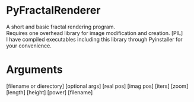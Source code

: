 # PyFractalRenderer
A short and basic fractal rendering program.    
Requires one overhead library for image modification and creation. [PIL]    
I have compiled executables including this library through Pyinstaller for your convenience.    
# Arguments
[filename or dierectory] [optional args] [real pos] [imag pos] [iters] [zoom] [length] [height] [power] [filename]
